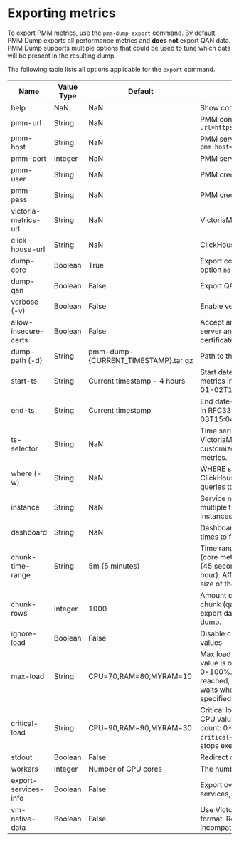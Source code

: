 # Exporting metrics

To export PMM metrics, use the `pmm-dump export` command. By default, PMM Dump exports all performance metrics and **does not** export QAN data. PMM Dump supports multiple options that could be used to tune which data will be present in the resulting dump.

The following table lists all options applicable for the `export` command.

| Name                 | Value Type | Default                             | Description |
|----------------------|------------|-------------------------------------|-------------|
| help                 |        NaN |                                 NaN | Show context-sensitive help
| pmm-url              |     String |                                 NaN | PMM connection string, e.g. `--pmm-url=https://admin:admin@127.0.0.1:443`
| pmm-host             |     String |                                 NaN | PMM server host(with scheme), e.g. `--pmm-host=htps://127.0.0.1`
| pmm-port             |    Integer |                                 NaN | PMM server port
| pmm-user             |     String |                                 NaN | PMM credentials user
| pmm-pass             |     String |                                 NaN | PMM credentials password
| victoria-metrics-url |     String |                                 NaN | VictoriaMetrics connection string
| click-house-url      |     String |                                 NaN | ClickHouse connection string
| dump-core            |    Boolean |                                True | Export core metrics? To disable, specify option `no-dump-core`
| dump-qan             |    Boolean |                               False | Export QAN metrics?
| verbose (-v)         |    Boolean |                               False | Enable verbose mode
| allow-insecure-certs |    Boolean |                               False | Accept any certificate presented by the server and any host name in that certificate
| dump-path (-d)       |     String | pmm-dump-{CURRENT_TIMESTAMP}.tar.gz | Path to the dump file
| start-ts             |     String |         Current timestamp - 4 hours | Start date-time to filter exported metrics in RFC3339 format, e.g. 2023-01-02T15:04:05Z07:00
| end-ts               |     String |                   Current timestamp | End date-time to filter exported metrics in RFC3339 format, e.g. 2023-01-03T15:04:05Z07:00
| ts-selector          |     String |                                 NaN | Time series selector to pass to VictoriaMetrics. Allows to write customized queries to retrieve core metrics.
| where (-w)           |     String |                                 NaN | WHERE statement to pass to ClickHouse. Allows to write customized queries to retrieve QAN metrics.
| instance             |     String |                                 NaN | Service name to filter instances. Use multiple times to filter by multiple instances.
| dashboard            |     String |                                 NaN | Dashboard name to filter. Use multiple times to filter by multiple dashboards.
| chunk-time-range     |     String |                      5m (5 minutes) | Time range to be fit into a single chunk (core metrics). Example values: '45s' (45 seconds), '5m' (5 minutes), '1h' (1 hour). Affects time to export data and size of the resulting dump.
| chunk-rows           |    Integer |                                1000 | Amount of rows to fit into a single chunk (qan metrics). Affects time to export data and size of the resulting dump.
| ignore-load          |    Boolean |                               False | Disable checking for load threshold values
| max-load             |     String |              CPU=70,RAM=80,MYRAM=10 | Max load threshold values. For the CPU value is overall regardless cores count: 0-100%. When value of `max-load` is reached, `pmm-dump` stops executing and waits when resources are back to the specified values.
| critical-load        |     String |              CPU=90,RAM=90,MYRAM=30 | Critical load threshold values. For the CPU value is overall regardless cores count: 0-100%. When value of `critical-load` is reached, `pmm-dump` stops executing.
| stdout               |    Boolean |                               False | Redirect output to STDOUT
| workers              |    Integer |                 Number of CPU cores | The number of reading workers
| export-services-info |    Boolean |                               False | Export overview info about all the services, that are being monitored
| vm-native-data       |    Boolean |                               False | Use VictoriaMetrics' native export format. Reduces dump size, but can be incompatible between PMM versions


